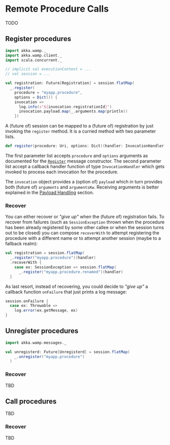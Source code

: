 # Remote Procedure Calls
TODO

## Register procedures
```scala
import akka.wamp._
import akka.wamp.client._
import scala.concurrent._

// implicit val executionContext = ...
// val session = ... 

val registration: Future[Registration] = session.flatMap(
  _.register(
    procedure = "myapp.procedure",
    options = Dict()) {
    invocation =>
      log.info(s"${invocation.registrationId}")
      invocation.payload.map(_.arguments.map(println))
    })
```

A (future of) session can be mapped to a (future of) registration by just invoking the ``register`` method. It is a curried method with two parameter lists.

```scala
def register(procedure: Uri, options: Dict)(handler: InvocationHandler)
```

The first parameter list accepts ``procedure`` and ``options`` arguments as documented for the [``Register``](../../messages#Register) message constructor. The second parameter list accept a callback handler function of type ``InvocationHandler`` which gets invoked to process each invocation for the procedure. 

The ``invocation`` object provides a (option of) ``payload`` which in turn provides both (future of) ``arguments`` and ``argumentsKw``. Receiving arguments is better explained in the [Payload Handling](./payload) section. 

### Recover
You can either recover or _"give up"_ when the (future of) registration fails. To recover from failures (such as ``SessionException`` thrown when the procedure has been already registered by some other callee or when the session turns out to be closed) you can compose ``recoverWith`` to attempt registering the procedure with a different name or to attempt another session (maybe to a fallback realm):

```scala
val registration = session.flatMap(
  _.register("myapp.procedure")(handler)
  .recoverWith { 
    case ex: SessionException => session.flatMap(
      _.register("myapp.procedure.renamed")(handler)
  }
```

As last resort, instead of recovering, you could decide to _"give up"_ a callback function ``onFailure`` that just prints a log message:

```scala
session.onFailure {
  case ex: Throwable => 
    log.error(ex.getMessage, ex)
}
```

## Unregister procedures

```scala
import akka.wamp.messages._

val unregisterd: Future[Unregisterd] = session.flatMap(
    _.unregister("myapp.procedure")
  )
```


### Recover
TBD

## Call procedures
TBD

### Recover
TBD


